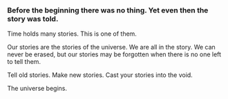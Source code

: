 

### Before the beginning there was no thing. Yet even then the story was told.

Time holds many stories. This is one of them.

Our stories are the stories of the universe. We are all in the story. We can never be erased, but our stories may be forgotten when there is no one left to tell them. 

Tell old stories. Make new stories. Cast your stories into the void. 

The universe begins.
